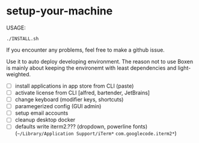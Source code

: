 # setup-your-machine

USAGE:
```
./INSTALL.sh
```

If you encounter any problems, feel free to make a github issue.

Use it to auto deploy developing environment. The reason not to use Boxen is mainly about keeping the environemt with least dependencies and light-weighted.

- [ ] install applications in app store from CLI (paste)
- [ ] activate license from CLI [alfred, bartender, JetBrains]
- [ ] change keyboard (modifier keys, shortcuts)
- [ ] paramegerized config (GUI admin)
- [ ] setup email accounts
- [ ] cleanup desktop docker
- [ ] defaults write iterm2.??? (dropdown, powerline fonts) (`~/Library/Application Support/iTerm*` `com.googlecode.iterm2*`)
